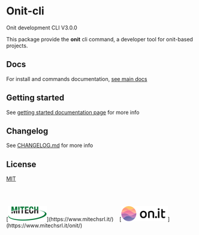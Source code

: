 # Onit-cli
Onit development CLI V3.0.0

This package provide the **onit** cli command, a developer tool for onit-based projects.

## Docs
For install and commands documentation, [see main docs](./docs/MAIN.md)

## Getting started
See [getting started documentation page](./docs/GETTING-STARTED.md) for more info

## Changelog
See [CHANGELOG.md](CHANGELOG.md) for more info

## License
[MIT](./LICENSE)

<br>
<br>
<br>
[<img src="docs/mitech.png">](https://www.mitechsrl.it/) &nbsp; &nbsp;[<img src="docs/logo-onit.png">](https://www.mitechsrl.it/onit/)

